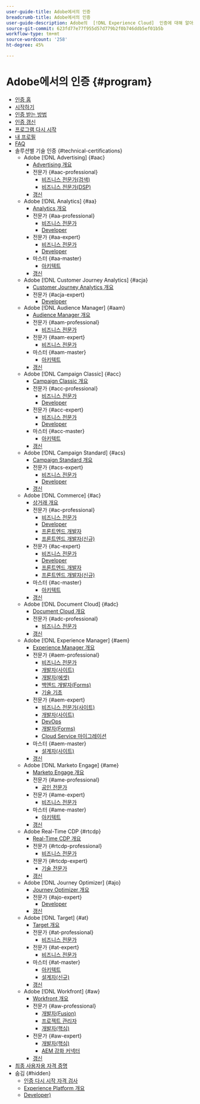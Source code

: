 ```yaml
---
user-guide-title: Adobe에서의 인증
breadcrumb-title: Adobe에서의 인증
user-guide-description: Adobe의  [!DNL Experience Cloud]  인증에 대해 알아보십시오. 인증을 받으면 무엇을 할 수 있는지 알아보십시오.
source-git-commit: 623fd77e77f955d57d779b2f0b746ddb5ef01b5b
workflow-type: tm+mt
source-wordcount: '258'
ht-degree: 45%

---
```



# Adobe에서의 인증 {#program}

+ [인증 홈](overview.md)
+ [시작하기](getting-started.md)
+ [인증 받는 방법](how-to-get-certified.md)
+ [인증 갱신](renew.md)
+ [프로그램 다시 시작](restart-program.md)
+ [내 프로필](my-profile.md)
+ [FAQ](faq.md)
+ 솔루션별 기술 인증 {#technical-certifications}
   + Adobe [!DNL Advertising] {#aac}
      + [Advertising 개요](/help/certifications/aac/aac-overview.md)
      + 전문가 {#aac-professional}
         + [비즈니스 전문가(검색)](/help/certifications/aac/aac-search-p-business.md)
         + [비즈니스 전문가(DSP)](/help/certifications/aac/aac-dsp-p-business.md)
      + [갱신](/help/certifications/aac/aac-renew.md)
   + Adobe [!DNL Analytics] {#aa}
      + [Analytics 개요](/help/certifications/aa/aa-overview.md)
      + 전문가 {#aa-professional}
         + [비즈니스 전문가](/help/certifications/aa/aa-p-business.md)
         + [Developer](/help/certifications/aa/aa-p-developer.md)
      + 전문가 {#aa-expert}
         + [비즈니스 전문가](/help/certifications/aa/aa-e-business.md)
         + [Developer](/help/certifications/aa/aa-e-developer.md)
      + 마스터 {#aa-master}
         + [아키텍트](/help/certifications/aa/aa-m-architect.md)
      + [갱신](/help/certifications/aa/aa-renew.md)
   + Adobe [!DNL Customer Journey Analytics] {#acja}
      + [Customer Journey Analytics 개요](/help/certifications/acja/acja-overview.md)
      + 전문가 {#acja-expert}
         + [Developer](/help/certifications/acja/acja-e-developer.md)
   + Adobe [!DNL Audience Manager] {#aam}
      + [Audience Manager 개요](/help/certifications/aam/aam-overview.md)
      + 전문가 {#aam-professional}
         + [비즈니스 전문가](/help/certifications/aam/aam-p-business.md)
      + 전문가 {#aam-expert}
         + [비즈니스 전문가](/help/certifications/aam/aam-e-business.md)
      + 마스터 {#aam-master}
         + [아키텍트](/help/certifications/aam/aam-m-architect.md)
      + [갱신](/help/certifications/aam/aam-renew.md)
   + Adobe [!DNL Campaign Classic] {#acc}
      + [Campaign Classic 개요](/help/certifications/acc/acc-overview.md)
      + 전문가 {#acc-professional}
         + [비즈니스 전문가](/help/certifications/acc/acc-p-business.md)
         + [Developer](/help/certifications/acc/acc-p-developer.md)
      + 전문가 {#acc-expert}
         + [비즈니스 전문가](/help/certifications/acc/acc-e-business.md)
         + [Developer](/help/certifications/acc/acc-e-developer.md)
      + 마스터 {#acc-master}
         + [아키텍트](/help/certifications/acc/acc-m-developer.md)
      + [갱신](/help/certifications/acc/acc-renew.md)
   + Adobe [!DNL Campaign Standard] {#acs}
      + [Campaign Standard 개요](/help/certifications/acs/acs-overview.md)
      + 전문가 {#acs-expert}
         + [비즈니스 전문가](/help/certifications/acs/acs-e-business.md)
         + [Developer](/help/certifications/acs/acs-e-developer.md)
      + [갱신](/help/certifications/acs/acs-renew.md)
   + Adobe [!DNL Commerce] {#ac}
      + [상거래 개요](/help/certifications/ac/ac-overview.md)
      + 전문가 {#ac-professional}
         + [비즈니스 전문가](/help/certifications/ac/ac-p-business.md)
         + [Developer](/help/certifications/ac/ac-p-developer.md)
         + [프론트엔드 개발자](/help/certifications/ac/ac-p-fedeveloper.md)
         + [프론트엔드 개발자(신규)](/help/certifications/ac/ac-p-fedeveloper0623.md)
      + 전문가 {#ac-expert}
         + [비즈니스 전문가](/help/certifications/ac/ac-e-business.md)
         + [Developer](/help/certifications/ac/ac-e-developer.md)
         + [프론트엔드 개발자](/help/certifications/ac/ac-e-fedeveloper.md)
         + [프론트엔드 개발자(신규)](/help/certifications/ac/ac-e-fedeveloper0623.md)
      + 마스터 {#ac-master}
         + [아키텍트](/help/certifications/ac/ac-m-architect.md)
      + [갱신](/help/certifications/ac/ac-renew.md)
   + Adobe [!DNL Document Cloud] {#adc}
      + [Document Cloud 개요](/help/certifications/adc/adc-overview.md)
      + 전문가 {#adc-professional}
         + [비즈니스 전문가](/help/certifications/adc/adc-p-business.md)
      + [갱신](/help/certifications/adc/adc-renew.md)
   + Adobe [!DNL Experience Manager] {#aem}
      + [Experience Manager 개요](/help/certifications/aem/aem-overview.md)
      + 전문가 {#aem-professional}
         + [비즈니스 전문가](/help/certifications/aem/aem-p-business.md)
         + [개발자(사이트)](/help/certifications/aem/aem-sites-p-developer.md)
         + [개발자(에셋)](/help/certifications/aem/aem-assets-p-developer.md)
         + [백엔드 개발자(Forms)](/help/certifications/aem/aem-forms-p-bedeveloper.md)
         + [기술 기초](/help/certifications/aem/aem-p-foundations.md)
      + 전문가 {#aem-expert}
         + [비즈니스 전문가(사이트)](/help/certifications/aem/aem-sites-e-business.md)
         + [개발자(사이트)](/help/certifications/aem/aem-sites-e-developer.md)
         + [DevOps](/help/certifications/aem/aem-devops-e-engineer.md)
         + [개발자(Forms)](/help/certifications/aem/aem-forms-e-developer.md)
         + [Cloud Service 마이그레이션](/help/certifications/aem/aem-cs-e-migration.md)
      + 마스터 {#aem-master}
         + [설계자(사이트)](/help/certifications/aem/aem-sites-m-architect.md)
      + [갱신](/help/certifications/aem/aem-renew.md)
   + Adobe [!DNL Marketo Engage] {#ame}
      + [Marketo Engage 개요](/help/certifications/ame/ame-overview.md)
      + 전문가 {#ame-professional}
         + [공인 전문가](/help/certifications/ame/ame-p.md)
      + 전문가 {#ame-expert}
         + [비즈니스 전문가](/help/certifications/ame/ame-e-business.md)
      + 마스터 {#ame-master}
         + [아키텍트](/help/certifications/ame/ame-m-architect.md)
      + [갱신](/help/certifications/ame/ame-renew.md)
   + Adobe Real-Time CDP {#rtcdp}
      + [Real-Time CDP 개요](/help/certifications/rtcdp/rtcdp-overview.md)
      + 전문가 {#rtcdp-professional}
         + [비즈니스 전문가](/help/certifications/rtcdp/rtcdp-p-business.md)
      + 전문가 {#rtcdp-expert}
         + [기술 전문가](/help/certifications/rtcdp/rtcdp-e-technical.md)
      + [갱신](/help/certifications/rtcdp/rtcdp-renew.md)
   + Adobe [!DNL Journey Optimizer] {#ajo}
      + [Journey Optimizer 개요](/help/certifications/ajo/ajo-overview.md)
      + 전문가 {#ajo-expert}
         + [Developer](/help/certifications/ajo/ajo-e-developer.md)
      + [갱신](/help/certifications/ajo/ajo-renew.md)
   + Adobe [!DNL Target] {#at}
      + [Target 개요](/help/certifications/at/at-overview.md)
      + 전문가 {#at-professional}
         + [비즈니스 전문가](/help/certifications/at/at-p-business.md)
      + 전문가 {#at-expert}
         + [비즈니스 전문가](/help/certifications/at/at-e-business.md)
      + 마스터 {#at-master}
         + [아키텍트](/help/certifications/at/at-m-architect.md)
         + [설계자(신규)](/help/certifications/at/at-m-architect0623.md)
      + [갱신](/help/certifications/at/at-renew.md)
   + Adobe [!DNL Workfront] {#aw}
      + [Workfront 개요](/help/certifications/aw/aw-overview.md)
      + 전문가 {#aw-professional}
         + [개발자(Fusion)](/help/certifications/aw/aw-fusion-p-developer.md)
         + [프로젝트 관리자](/help/certifications/aw/aw-p-project-manager.md)
         + [개발자(핵심)](/help/certifications/aw/aw-core-p-developer.md)
      + 전문가 {#aw-expert}
         + [개발자(핵심)](/help/certifications/aw/aw-core-e-developer.md)
         + [AEM 강화 커넥터](/help/certifications/aw/aw-aem-e-connector.md)
      + [갱신](/help/certifications/aw/aw-renew.md)
+ [최종 사용자용 자격 증명](https://learning.adobe.com/certification/credentials)
+ 숨김 {#hidden}
   + [인증 다시 시작 자격 검사](exam-eligibility-check.md)
   + [Experience Platform 개요](/help/certifications/aep/aep-overview.md)
   + [Developer)](/help/certifications/aep/aep-e-foundations.md)